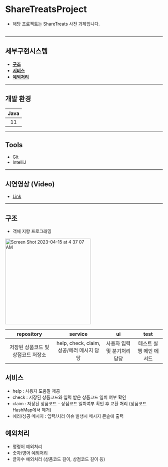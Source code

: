 # ShareTreatsProject
* 해당 프로젝트는 ShareTreats 사전 과제입니다.<br><br>
 ---
## 세부구현시스템
   * **[구조](#구조)**
   * **[서비스](#서비스)**
   * **[예외처리](#예외처리)**

---
## 개발 환경

|    Java    | 
| :--------: | 
|     11     |  
---

## Tools
* Git
* IntelliJ

---
## 시연영상 (Video)
- [Link](https://www.youtube.com/watch?v=JS9s4Su1174)<br>
---

## 구조
- 객체 지향 프로그래밍<br>
<img width="273" alt="Screen Shot 2023-04-15 at 4 37 07 AM" src="https://user-images.githubusercontent.com/68188361/232139784-51365af2-78ce-47b7-b845-fc8931236aed.png">


|    repository   | service | ui | test|
| :--------: | :--------: | :--------: | :--------: | 
|     저장된 상품코드 및 상점코드 저장소     | help, check, claim, 성공/에러 메시지 담당 | 사용자 입력 및 분기처리 담당 | 테스트 실행 메인 메서드|

## 서비스
- help : 사용자 도움말 제공
- check : 저장된 상품코드와 입력 받은 상품코드 일치 여부 확인
- claim : 저장된 상품코드 - 상점코드 일치여부 확인 후 교환 처리 (상품코드 HashMap에서 제거)
- 에러/성공 메시지 : 입력/처리 이슈 발생시 메시지 콘솔에 출력

## 예외처리
- 명령어 예외처리 
- 숫자/영어 예외처리
- 글자수 예외처리 (상품코드 길이, 상점코드 길이 등)
